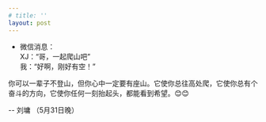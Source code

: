 ```yaml
---
# title: ''
layout: post
---
```

 
 - 微信消息：  
 XJ：“哥，一起爬山吧”  
 我：“好啊，刚好有空！”  
   

你可以一辈子不登山，但你心中一定要有座山。它使你总往高处爬，它使你总有个奋斗的方向，它使你任何一刻抬起头，都能看到希望。😊😊

-- 刘墉 （5月31日晚）